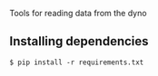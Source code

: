 Tools for reading data from the dyno

## Installing dependencies
```
$ pip install -r requirements.txt
```
